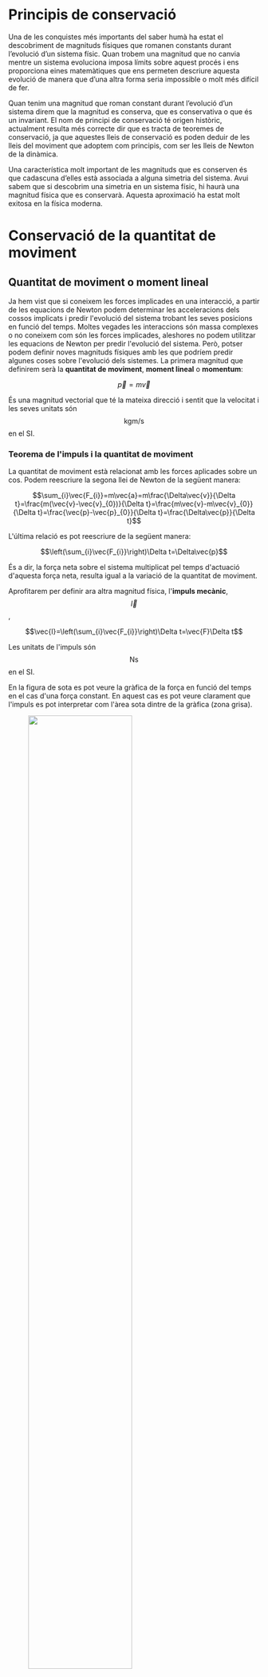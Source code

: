 # Principis de conservació

Una de les conquistes més importants del saber humà ha estat el descobriment de magnituds físiques que romanen constants durant l’evolució d’un sistema físic. Quan trobem una magnitud que no canvia mentre un sistema evoluciona imposa límits sobre aquest procés i ens proporciona eines matemàtiques que ens permeten descriure aquesta evolució de manera que d’una altra forma seria impossible o molt més difícil de fer. 

Quan tenim una magnitud que roman constant durant l’evolució d’un sistema direm que la magnitud es conserva, que es conservativa o que és un invariant. El nom de principi de conservació té origen històric, actualment resulta més correcte dir que es tracta de teoremes de conservació, ja que aquestes lleis de conservació es poden deduir de les lleis del moviment que adoptem com principis, com ser les lleis de Newton de la dinàmica.

Una característica molt important de les magnituds que es conserven és que cadascuna d’elles està associada a alguna simetria del sistema. Avui sabem que si descobrim una simetria en un sistema físic, hi haurà una magnitud física que es conservarà. Aquesta aproximació ha estat molt exitosa en la física moderna. 

# Conservació de la quantitat de moviment

## Quantitat de moviment o moment lineal

Ja hem vist que si coneixem les forces implicades en una interacció, a partir de les equacions de Newton podem determinar les acceleracions dels cossos implicats i predir l'evolució del sistema trobant les seves posicions en funció del temps. Moltes vegades les interaccions són massa complexes o no coneixem com són les forces implicades, aleshores no podem utilitzar les equacions de Newton per predir l'evolució del sistema. Però, potser podem definir noves magnituds físiques amb les que podríem predir algunes coses sobre l'evolució dels sistemes. La primera magnitud que definirem serà la **quantitat de moviment**, **moment lineal** o **momentum**:

$$\vec{p}=m\vec{v}$$

És una magnitud vectorial que té la mateixa direcció i sentit que la velocitat i les seves unitats són $$\mathrm{kgm/s}$$ en el SI.

### Teorema de l'impuls i la quantitat de moviment

La quantitat de moviment està relacionat amb les forces aplicades sobre un cos. Podem reescriure la segona llei de Newton de la següent manera:

$$\sum_{i}\vec{F_{i}}=m\vec{a}=m\frac{\Delta\vec{v}}{\Delta t}=\frac{m(\vec{v}-\vec{v}_{0})}{\Delta t}=\frac{m\vec{v}-m\vec{v}_{0}}{\Delta t}=\frac{\vec{p}-\vec{p}_{0}}{\Delta t}=\frac{\Delta\vec{p}}{\Delta t}$$

L'última relació es pot reescriure de la següent manera:

$$\left(\sum_{i}\vec{F_{i}}\right)\Delta t=\Delta\vec{p}$$

És a dir, la força neta sobre el sistema multiplicat pel temps d'actuació d'aquesta força neta, resulta igual a la variació de la quantitat de moviment.

Aprofitarem per definir ara altra magnitud física, l'**impuls mecànic**, $$\vec{I}$$,

$$\vec{I}=\left(\sum_{i}\vec{F_{i}}\right)\Delta t=\vec{F}\Delta t$$

Les unitats de l'impuls són $$\mathrm{Ns}$$ en el SI.

En la figura de sota es pot veure la gràfica de la força en funció del temps en el cas d'una força constant. En aquest cas es pot veure clarament que l'impuls es pot interpretar com l'àrea sota dintre de la gràfica (zona grisa).

<p>
<figure>
  <img src="img/impuls1.svg" alt="" width="70%">
  <figcaption> <strong>L'impuls correspon a l'àrea sota la gràfica.</strong> </figcaption>
</figure>
</p>

La interpretació anterior es pot generalitzar en el cas que la força no fos constant, com és el cas de la figura següent. En aquest cas sempre podem subdividir l'àrea en petites regions on la força roman constant i calcular l'impuls com la suma de totes aquestes àrees petites. D'aquesta manera veiem que la interpretació de l'àrea sota la gràfica com l'impuls és completament general i no només per a casos de força constant.

<p>
<figure>
  <img src="img/impuls2.svg" alt="" width="70%">
  <figcaption> <strong>Si la força no és constant, sempre podem dividir la gràfica en petits rectangles on la força resulta constant i calcular l'impuls total com la suma de totes aquestes petites àrees.</strong> </figcaption>
</figure>
</p>

Amb la definició d'impuls que hem adoptat podem enunciar el **teorema de l'impuls mecànic i la quantitat de moviment** com:

$$\Delta\vec{p}=\vec{I}$$

Un corol·lari important d'aquest teorema ens diu que si el sistema no rep cap força neta ($$\vec{F}=0$$), aleshores l'increment de quantitat de moviment resulta nul, això vol dir que la quantitat de moviment roman constant, en aquests casos diem que la quantitat de moviment es conserva.

$$\Delta\vec{p}=\vec{p}-\vec{p}_{0}=0$$

o, equivalentment,

$$\vec{p}=\vec{p}_{0}$$

El cas de dos partícules que interactuen de manera aïllada és un cas particular d'aplicació d'aquest corol·lari. Imaginem dos partícules que es mouen sobre una superfície plana, xoquen entre elles i continuen amb trajectòries diferents. En aquest cas les forces que actuen son les forces que es fan una partícula a l'altra i viceversa. Les dues forces formen un parell d'interacció i, per tant, són iguals i contraries i la seva suma resulta nul·la. 

<p>
<figure>
  <img src="img/xoc.svg" alt="" width="70%">
  <figcaption> <strong>Conservació de la quantitat de moviment en la interacció de dos partícules. Les forces d'interacció entre elles són parell d'interacció, per tant la seva suma s'anul·la per la 3a llei de Newton, això fa que la quantitat de moviment total sigui la mateixa abans i desprès de la interacció.</strong> </figcaption>
</figure>
</p>

Si considerem les dues partícules alhora com un únic sistema, l'impuls total d'aquest sistema resultarà nul i la quantitat de moviment total del sistema romandrà constant durant tot el procés, independentment de les característiques que tingui la interacció entre elles. **Hem trobat una constant de moviment!**

$$\vec{p'}=\vec{p}$$

$$\vec{p_{1}'}+\vec{p_{2}'}=\vec{p_{1}}+\vec{p_{2}}$$

$$m_{1}\vec{v}'_{1}+m_{2}\vec{v}'_{2}=m_{1}\vec{v}_{1}+m_{2}\vec{v}_{2}$$

Veurem com aquest teorema de conservació juntament amb el de conservació de l'energia ens permetrà resoldre problemes de relativa alta complexitat. 


# Conservació de l'energia

## Energia

Probablement el d'energia sigui el concepte més important de la ciència. Tot l'univers està format només d'energia, el que passa és que es manifesta de diferents maneres. Quan parlem de matèria també estem parlant d'energia, avui sabem que la matèria és energia encapsulada i, gràcies a la famosa equació d'Einstein, $$E=mc^{2}$$, coneixem la seva equivalència. L'energia es manifesta en moltes altres formes, però que són més intangibles que la matèria, com ser el moviment, la compressió d'una molla, les ones electromagnètiques, la energia associada a l'atracció gravitatòria, etc.

Per aquest motiu el concepte d'energia resulta més abstracte i difícil d'entendre, ja que l'energia no només pot ser una cosa, sinó també un procés, com si fos un substantiu i un verb alhora. Les coses tenen energia però on nosaltres no la veiem i només ens adonem de la seva existència quan aquesta es transforma o es transfereix. Quan ens freguem les mans, aquest moviment és una forma d'energia, i nosaltres sentim com les nostres mans comencen a escalfar-se. Aquest és un exemple de transformació de l'energia, on l'energia del moviment de les nostres mans es transforma en energia tèrmica que fa pujar la temperatura de les nostres mans. Els processos de transformació es troben a tot arreu a la natura, nosaltres, per exemple, obtenim l'energia per viure a través de la digestió dels aliments. En aquesta unitat estudiarem aquest concepte, sobre tot, limitat a l'estudi del moviment. Per començar definirem un concepte relacionat amb l'energia, el concepte de treball.

## Treball

Veurem com el concepte d'energia està relacionat amb el concepte de treball d'una força. Abans de veure aquesta relació però, haurem de definir el treball. Si considerem el cas d'una força constant, $$\vec{F}$$, que actua sobre un cos, i aquest es desplaça produint un vector desplaçament, $$\Delta\vec{r}$$, direm que el treball, W, produït per la força sobre el cos resulta igual al producte escalar del vector força per el vector desplaçament

$$W=\vec{F}·\Delta\vec{r}$$

Com ho diu el seu nom el resultat d'aquest producte escalar és una magnitud escalar, i les seves unitats de mesura són newton $$\times$$ metre, que rep el nom de joule $$(1\mathrm{Nm=1J})$$ en el Sistema Internacional.

Per a fer el càlcul del treball utilitzarem la definició de producte escalar, que resulta igual a la multiplicació dels mòduls dels vectors multiplicats pel cosinus de l'angle format entre ells, així, 

$$W=\left|\vec{F}\right|\left|\Delta\vec{r}\right|\cos\alpha$$

És important destacar que aquesta definició de treball serveix per a una força constant. En la figura següent es veu una situació on la força forma un angle $$\alpha$$ amb el desplaçament.
<p>
<figure>
<img src="img/treball2.svg" width="400px">
<figcaption> <strong>Cas en que la força aplicada a un cos i el seu desplaçament no són paral·lels. L'angle format entre ells és <img src="https://render.githubusercontent.com/render/math?math=\alpha">.</strong> </figcaption>
</figure>
</p>

És important destacar que una força no realitza treball si la seva direcció és perpendicular al desplaçament, ja que en aquest cas l'angle és $$\alpha=90^{\circ}$$ i $$\cos(90^{\circ})=0$$.

A la figura inferior es veu un home que porta una maleta a la ma, si es desplaça a velocitat constant, l'única força que ha de fer és la necessària per a equilibrar el pes de la maleta, per tant, essent la força perpendicular al desplaçament, l'home no fa treball en el sentit que li dona la física a aquest concepte, però, això no vol dir que no hagi de fer un esforç físic per desplaçar la maleta. En aquest exemple es veu com moltes vegades, els conceptes físics no coincideixen amb la utilització popular dels termes. Amb el concepte d'energia també hi ha molts malentesos. 

<p>
<figure>
  <img src="img/home_maleta.png" alt="" width="40%">
  <figcaption> <strong>L'home de la imatge porta una maleta a la ma i camina a velocitat constant. La força que ha de fer per portar la maleta és perpendicular a la direcció del desplaçament, per tant, no fa treball.</strong> </figcaption>
</figure>
</p>

Considerem una força constant, de mòdul $$F$$, que produeix un desplaçament, de mòdul $$\Delta x$$, en la mateixa direcció i sentit que la força. En aquest cas el treball resulta igual a 

$$W=F\Delta x$$

ja que l'angle format entre la força i el vector desplaçament es zero i, el seu cosinus és igual a 1. A la gràfica de la figura de sota tenim un exemple en el qual hi ha una força de 2 N paral·lela a la direcció del desplaçament que actua sobre un cos i produeix un moviment que fa que el cos passi de la posició $$x=2\,\mathrm{m}$$ a la posició $$x=8\,\mathrm{m}$$, produint un desplaçament $$\Delta x=6\,\mathrm{m}$$.

<p>
<figure>
  <img src="img/treball1.svg" alt="" width="70%">
  <figcaption> <strong>El treball d'una força constant, $$F=2\,\mathrm{N}$$, que actua entre les posicions $$x_{0}=2\,\mathrm{m}$$ i $$x=8\,\mathrm{m}$$, és igual a l'àrea ombrejada, es a dir, $$12\,\mathrm{J}$$. </strong> </figcaption>
</figure>
</p>

El treball resulta igual a $$W=12\,\mathrm{J}$$. El valor del treball resulta igual a l'àrea que hi ha sota la gràfica de la força. Aquesta interpretació del treball com l'àrea sota la gràfica de força-posició resulta completament general i la podem utilitzar per fer el càlcul de treball de forces que no siguin constants.

## Energia cinètica

Considerem un cos que està sotmès a una força total constant, en aquest cas el cos experimenta un moviment rectilini uniformement accelerat i resulta vàlida la següent relació, 

$$v^{2}-v_{0}^{2}=2a\Delta x$$

Si multipliquem ambdues bandes de la relació anterior per la massa del cos i dividim per 2 ens queda:

$$\frac{1}{2}mv^{2}-\frac{1}{2}mv_{0}^{2}=ma\Delta x$$

Per la segona llei de Newton sabem que $$F=ma$$, per tant, a la banda de la dreta de l'equació tenim el treball de la força neta aplicada sobre el cos i a la banda esquerra hi ha la diferència d'una expressió, $$\frac{1}{2}mv^{2}$$, relacionada amb l'estat de moviment del cos entre l'estat final i inicial. Anomenarem a aquesta expressió energia cinètica, $$E_{c}$$:

$$E_{c}=\frac{1}{2}mv^{2}$$

De manera que el **treball total** efectuat sobre el cos resulta igual a la diferència d'energia cinètica entre l'estat final i inicial,

$$W_{T}=E_{c}(\mathrm{final})-E_{c}(\mathrm{inicial})$$

$$W_{T}=\Delta E_{c}$$

Aquesta igualtat es coneix com el **teorema del treball i l'energia cinètica**.


> És important notar que pel treball es compleix el principi de superposició, es a dir, el treball de la suma de forces aplicades sobre un cos resulta igual a la suma dels treballs individuals de totes les forces aplicades.
>


## Energia potencial

Hi ha interaccions que permeten als objectes emmagatzemar energia degut a la seva posició respecte a altre objecte. Aquesta energia emmagatzemada es diu energia potencial, degut a que l'objecte que la conté té el potencial de realitzar treball a càrrec de la seva energia potencial. 

### Energia potencial gravitatòria

Un exemple d'energia potencial és la gravitatòria, un objecte elevat (separat de la Terra) té el potencial de realitzar treball, ja que si deixem lliure l'objecte, comença a apropar-se a la terra degut a la seva força pes, realitzant treball.

Calculem el treball realitzat per la força pes sobre un cos de massa m en dos supòsits, en el primer cas baixant amb caiguda lliure, des d'una altura $$h_{0}$$ fins a arribar a una altura $$h_{f}$$, el treball resulta igual a:

$$W=\vec{P}.\Delta\vec{r}=-mg\Delta h=-\left[mgh_{f}-mgh_{0}\right]$$

on $$g$$ correspon al mòdul de l'acceleració de la gravetat. El treball resulta positiu, ja que $$h_{f}<h_{0}$$.

A la figura inferior es pot veure el primer cas a l'esquerra i a la dreta tenim el segon cas, on el cos baixa per un pla inclinat d'angle $$\beta$$. El treball el podem calcular com,

$$W=\vec{P}.\Delta\vec{r}=mg\left|\Delta\vec{r}\right|\cos(\alpha)=mg\left|\Delta h\right|=-mg\Delta h=-\left[mgh_{f}-mgh_{0}\right]$$

on hem utilitzat que $$\mid\Delta\vec{r}\mid\cos(\alpha)=\mid\Delta h\mid$$. 

<p>
<figure>
  <img src="img/epotencial.svg" alt="" width="70%">
  <figcaption> <strong>El treball de la força pes no depèn del camí, tant si baixa verticalment, com si baixa pel pla inclinat el treball de la força pes només depèn de l'altura $$\Delta h=h_{f}-h_{0}$$.</strong> </figcaption>
</figure>
</p>

Podem confirmar que el resultat és coincident en ambdós casos i generalitzar que el treball de la força pes no depèn del camí sinó només de la diferència d'altura. Quan el treball d'una força no depèn del camí sinó només de les posicions inicial i final podem definir una funció anomenada energia potencial, la diferència de la qual avaluada entre la posició inicial i final, ens dona el treball realitzat per la força.

D'aquesta manera definim **energia potencial gravitatòria** o **energia potencial gravitacional** com

$$U_{g}=mgh$$

de manera que el treball de la força pes resulta

$$W=-\left(U_{g}(\text{final})-U_{g}(\text{inicial})\right)=-\Delta U_{g}$$

Dir que el treball de la força pes no depèn del camí és equivalent a dir que el treball de la força pes al llarg d'un camí tancat és igual a zero. Això es pot veure a la figura inferior, si el cos va pel camí 1 el treball de la força pes resulta

$$W_{AB}=U_{A}-U_{B}$$

i si ara torna pel camí 2 tenim que el treball resulta

$$W_{BA}=U_{B}-U_{A}$$

El treball anant pel camí 1 i tornant pel camí 2 (camí tancat) aleshores resulta nul

$$W_{ABA}=W_{AB}+W_{BA}=U_{A}-U_{B}+U_{B}-U_{A}=0$$

<p>
<figure>
  <img src="img/cami_tancat.svg" alt="" width="20%">
  <figcaption> <strong>Si el treball no depèn del camí, aleshores el treball al llarg d'un camí tancat és nul, ja que al tenir els mateixos punts de partida i final, l'energia potencial inicial i final són iguals i la seva diferència dona zero.</strong> </figcaption>
</figure>
</p>

### Energia potencial elàstica

L'energia potencial gravitatòria no és pas l'única interacció per a la qual podem definir una energia potencial. La força elàstica també té la característica de que el treball que realitza només depèn de les posicions inicial i final. A la figura següent podem veure com varia la força elàstica en funció de la posició. Considerem el cas d'un cos lligat a una molla i volem calcular el treball fet per la força elàstica sobre el cos quan el cos es mou des de la posició $$x_{0}$$ fins a la posició $$x$$. La força elàstica segueix la llei d'Hooke $$(F_{e}=-kx)$$, es a dir, resulta proporcional a l'apartament respecte de la posició d'equilibri que s'obté quan la molla es troba amb la seva longitud lliure. 

<p>
<figure>
  <img src="img/felast.svg" alt="" width="80%">
  <figcaption> <strong>El treball de la força elàstica sobre un cos que es mou des de la posició $$x_{0}$$ fins a la posició x equival a l'àrea indicada a la figura.</strong> </figcaption>
</figure>
</p>

El treball de la força elàstica es pot obtenir calculant l'àrea indicada a la gràfica de la figura següent. Per fer el càlcul podem calcular l'àrea del triangle amb vèrtexs $$(0,x,-kx)$$ i restar-li la del triangle de vèrtexs $$(0,x_{0},-kx_{0})$$:

$$W=\left(\frac{-kx.x}{2}\right)-\left(\frac{-kx_{0}.x_{0}}{2}\right)=-\left(\frac{1}{2}kx^{2}-\frac{1}{2}kx_{0}^{2}\right)$$

Queda palès que el treball de la força elàstica només depèn de la posició inicial i final. Seguint el mateix raonament que per a la força gravitatòria podem definir una energia potencial elàstica com

$$U_{e}=\frac{1}{2}kx^{2}$$

Amb aquesta definició resulta que el treball de la força elàstica és igual a

$$W=-\left(U_{e}(\text{final})-U_{e}(inicial)\right)=-\Delta U_{e}$$



## La conservació de l'energia

Hem vist que hi ha algunes interaccions per a les quals es poden definir unes funcions anomenades energies potencials. L'hem vist pel cas de la interacció gravitatòria i de l'elàstica, n'hi ha d'altres i les veurem més endavant. Aquest tipus d'interaccions tenen una gran importància i es coneixen com interaccions conservatives o forces conservatives i a continuació investigarem el perquè d'aquesta denominació.

Dividirem les forces en dos conjunts, el conjunt de les forces per a les que el treball no depèn del camí i per a les quals podem definir una energia potencial, que anomenarem forces conservatives, i la resta, que anomenarem forces no conservatives o forces dissipatives.

Més amunt hem deduït el teorema del treball i l'energia cinètica, que deia que el treball de la suma de totes les forces és igual a l'increment de l'energia cinètica:

$$W(\text{totes})=\Delta E_{c}$$

Ara també podem establir que el treball de les forces conservatives és igual a l'increment de l'energia potencial canviat de signe:

$$W(\text{conservatives})=-\Delta U$$

Si restem membre a membre ambdues equacions tenim:

$$W(\text{no conservatives})=W(\text{totes})-W(\text{conservatives})=\Delta E_{c}+\Delta U$$

Si definim energia mecànica com la suma d'energia potencial més energia potencial, tenim:

$$E_{M}=E_{c}+U=\frac{1}{2}mv^{2}+U$$

on l'energia potencial correspon a la suma de totes les energies potencials que corresponguin. Amb aquesta definició arribem al teorema de conservació de l'energia mecànica, ja que si totes les forces que atuen sobre un sistema són conservatives, el treball de les forces no conservatives és nul i així també la variació de l'energia mecànica. Per tant, si les forces que actuen són totes conservatives (o si hi ha de no conservatives, no fan treball perquè són perpendiculars al desplaçament com la forces de contatcte, per exemple), l'energia mecànica és una constant de moviment, es conserva: 

$$\Delta E_{M}=0$$

Quan parlem de forces no conservatives o dissipatives volem dir que són forces que no conserven l'energia mecànica però això no vol dir que si comptabilitzem totes les altres formes possibles d'energia l'energia no es conservi. Per exemple, si considerem el moviment d'un cos sobre el terra, veurem que després de recórrer una certa distància acaba aturant-se. Això passa perquè sobre el cos actua una força dissipativa, la força de fregament, que fa que l'energia mecànica no es conservi. On ha anat a parar aquesta energia? Va desaparèixer? En realitat no, el que passa en aquest cas és que l'energia mecànica que es perd, en realitat es transforma en energia tèrmica que es transfereix al medi i al mateix cos. Aquesta energia térmica el que fa és agitar més violentament les molècules que formen part del cos i el medi al seu voltant que acaben movent-se amb més velocitat, per tant, a nivell microscòpic l'energia tèrmica és l'energia cinètica de les partícules que formen la matèria. Per tant, si comptabilitzem totes les formes d'energia podem dir que l'energia sempre es conserva.

## Forces dissipatives

Quan vam trobar les forces conservatives, vam veure que una característica fonamental d'aquestes forces és que el treball que fan quan recórren un camí tancat resulta nul. Podem veure que el treball que fa la força de fregament quan recórre un camí tancat resulta no nul. Considerem un cos que es mou cap a la dreta fregant amb el terra, la força de fregament s'oposarà al lliscament de superfícies i per tant tindrà sentit contrari al desplaçament i el treball resultant serà negatiu. Si ara fem que el cos desfaci el seu camí tornant enrrere, el desplaçament canviarà de sentit però també ho farà la força, de manera que el treball tornarà a ser negatiu i el resultat al cap de fer un camí tancat no resultarà nul.

## Xocs

Considerarem un xoc o col·lisió com una interacció entre dos o més cossos o partícules en la qual no necessàriament ha d'haver contacte material i al menys una de les partícules està en moviment. Si considerem com sistema totes les partícules que participen en el xoc, com totes les forces que hi ha són interaccions internes del sistema, la suma total de forces resulta nul·la, ja que a cada força li correspon el seu parell d'interacció dintre del sistema (3a llei de Newton). Si tenim en compte el teorema de l'impuls i la quantitat de moviment, l'impuls total del sistema resulta nul degut a que la força neta és nul·la i aleshores la quantitat de moviment es conserva per a tot el sistema. 

### Xoc elàstic

El xoc elàstic és un procés en el qual a més de conservar-se la quantitat del moviment es conserva l'energia cinètica del sistema. Aquest tipus de xocs es donen a la física de partícules subatòmiques i amb certa aproximació en processos macroscòpics com per exemple el xoc de boles de billar.

Considerem dues partícules de masses $$m_{1}$$ i $$m_{2}$$ que es mouen amb velocitats $$\vec{v}_{1}$$ i $$\vec{v}_{2}$$ respectivament. Després de xocar les partícules tenen velocitat $$\vec{v}^{,}_{1}$$ i $$\vec{v}^{,}_{2}$$. Suposarem que les velocitats després del xoc són desconegudes i intentarem trobar-les. Per raons de simplicitat considerarem que el moviment és unidimensional tal com mostra la figura de sota.

<p>
<figure>
  <img src="img/xoc_elastic.svg" alt="" width="50%">
  <figcaption> <strong>Xoc elàstic. Les partícules xoquen i en el procés es conserva la quantitat de moviment del sistema de partícules i també l'energia cinètica total del sistema.</strong> </figcaption>
</figure>
</p>

La conservació de la quantitat de moviment pel sistema ens porta a la relació

$$p^{,}=p$$

$$\begin{equation}\label{eq:cons_p}
m_{1}v_{1}^{,}+m_{2}v{}_{2}^{,}=m_{1}v{}_{1}+m_{2}v{}_{2}
\end{equation}$$

que ens diu que la quantitat de moviment del conjunt format per les dues partícules és igual abans i després del xoc. L'equació anterior la podem reescriure de la manera

$$\begin{equation}\label{eq:cons_p_2}
m_{1}\left(v_{1}^{,}-v_{1}\right)=m_{2}\left(v_{2}-v{}_{2}^{,}\right)
\end{equation}$$

Aquesta expressió la utilitzarem més endavant.

La conservació de l'energia cinètica ens dona la següent equació

$$E'_{c}=E_{c}$$

$$\frac{1}{2}m_{1}v_{1}^{,2}+\frac{1}{2}m_{2}v{}_{2}^{,2}=\frac{1}{2}m_{1}v{}_{1}^{2}+\frac{1}{2}m_{2}v{}_{2}^{2}$$

El factor 1/2 apareix a totes dues bandes de l'equació i els podem eliminar multiplicant ambdues bandes de l'equació per 2. Si després reagrupem el termes podem tenir

$$m_{1}v{}_{1}^{,2}-m_{1}v{}_{1}^{2}=m_{2}v{}_{2}^{2}-m_{2}v{}_{2}^{,2}$$

i, traient les masses com factor comú obtenim

$$m_{1}\left(v_{1}^{,2}-v{}_{1}^{2}\right)=m_{2}\left(v_{2}^{2}-v{}_{2}^{,2}\right)$$

i encara podem factoritzar les diferències de quadrats (producte notable)

$$m_{1}\left(v_{1}^{,}-v_{1}\right)\left(v_{1}^{,}+v_{1}\right)=m_{2}\left(v_{2}-v{}_{2}^{,}\right)\left(v_{2}+v{}_{2}^{,}\right)$$

Però, degut a l'equació $$\eqref{eq:cons_p_2}$$, dividint membre a membre l'equació $$\eqref{eq:cons_p}$$ obtenim:

$$\begin{equation}\label{eq:xoc_elast}
v_{1}^{,}+v_{1}=v_{2}+v{}_{2}^{,}
\end{equation}$$

Les equacions $$\eqref{eq:cons_p}$$ i $$\eqref{eq:xoc_elast}$$ conformen un sistema de dues equacions lineals amb dues incògnites que permeten obtenir les velocitats de les partícules just després del xoc. Com no hem fet cap hipòtesi quant als valors de les velocitats, aquests resultats són totalment generals per a xocs elàstics unidimensionals.

### Xoc plàstic

El xoc plàstic o perfectament inelàstic és un xoc en el qual les dues partícules queden enganxades després del xoc. En aquest cas també es conserva la quantitat de moviment del sistema però no hi ha conservació de l'energia, part de la qual es perd durant el xoc. 

<p>
<figure>
  <img src="img/xoc_plast.svg" alt="" width="50%">
  <figcaption> <strong>Xoc plàstic. En aquest tipus de xoc els cossos continuen enganxats després de la col·lisió i l'energia cinètica no es conserva.</strong> </figcaption>
</figure>
</p>

Coneixent les masses i velocitats abans del xoc podem obtenir la velocitat del cossos després del xoc només plantejant la conservació de la quantitat de moviment:

$$(m_{1}+m_{2})v^{,}=m_{1}v_{1}+m_{2}v_{2}on v^{,}$$ 

és la velocitat del conjunt després del xoc, d'aquí obtenim la velocitat del conjunt després del xoc:

$$v^{,}=\frac{m_{1}v_{1}+m_{2}v_{2}}{m_{1}+m_{2}}$$

### Xoc parcialment inelàstic

Entre els dos casos explicats anteriorment trobem els xocs que no són elàstics ni plàstics, són xocs en els que es conserva la quantitat de moviment però no l'energia cinètica com en el cas dels xocs plàstics però no queden enganxats, per tant hi ha dues velocitats, $$v_{1}^{,}$$ i $$v_{2}^{,}$$, després del xoc però només hi ha una llei de conservació, per tant, hem de tenir dades sobre la velocitat d'un dels cossos per a poder trobar la velocitat de l'altre. També podem trobar les velocitats si coneixem el valor de la pèrdua d'energia en el xoc.

### Explosions

El cas d'una explosió es pot interpretar com el d'un xoc plàstic però invertit en el temps. Considerem el cas d'una granada, inicialment tenim un cos i després de l'explosió tots els fragments de la granada surten volant. Com el procés de l'explosió és intern de la granada, totes les forces són internes i la quantitat de moviment es conserva en aquest procés. En canvi, l'energia mecànica no és conserva, ja que hi ha un increment important de l'energia mecànica. D'on surt aquesta energia?, doncs de l'energia interna emmagatzemada a la granada en forma d'energia potencial química.

<p>
<figure>
  <img src="img/explosio1.svg.png" alt="" width="50%">
  <figcaption> <strong>Explosió d'una granada. Tots els fragments de la granada tenen una quantitat de moviment que, sumada, acaba donant igual a la quantitat de moviment inicial de la granada. L'energia mecànica no es conserva sinó que s'incrementa per l'aportació energètica de l'explosió, aquesta energia interna estava emmagatzemada en forma d'energia química abans de l'explosió (enllaços químics que s'acaben trencant en l'explosió).</strong> </figcaption>
</figure>
</p>
